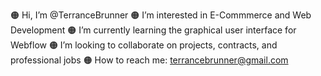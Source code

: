 🟠  Hi, I’m @TerranceBrunner
🟠  I’m interested in E-Commmerce and Web Development
🟠  I’m currently learning the graphical user interface for Webflow 
🟠  I’m looking to collaborate on projects, contracts, and professional jobs
🟠  How to reach me: terrancebrunner@gmail.com

<!---
TerranceBrunner/TerranceBrunner is a ✨ special ✨ repository because its `README.md` (this file) appears on your GitHub profile.
You can click the Preview link to take a look at your changes.
--->
